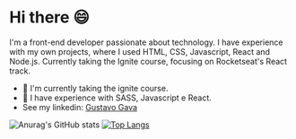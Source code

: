 # Hi there 😄

I'm a front-end developer passionate about technology. I have experience with my own projects, where I used HTML, CSS, Javascript, React and Node.js. Currently taking the Ignite course, focusing on Rocketseat's React track. 

* 🚀 I'm currently taking the ignite course.
* 📖 I have experience with SASS, Javascript e React.
* See my linkedin: [Gustavo Gava](www.linkedin.com/in/gustavo-gava)

![Anurag's GitHub stats](https://github-readme-stats.vercel.app/api?username=gustavo-gava&show_icons=true&theme=radical)
[![Top Langs](https://github-readme-stats.vercel.app/api/top-langs/?username=anuraghazra&layout=compact&show_icons=true&theme=radical)](https://github.com/gustavo-gava)







